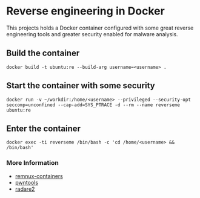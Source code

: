 # Reverse engineering in Docker
This projects holds a Docker container configured with some great reverse engineering tools and greater security enabled for malware analysis.
## Build the container
```
docker build -t ubuntu:re --build-arg username=<username> .
```
## Start the container with some security
```
docker run -v ~/workdir:/home/<username> --privileged --security-opt seccomp=unconfined --cap-add=SYS_PTRACE -d --rm --name reverseme ubuntu:re
```
## Enter the container
```
docker exec -ti reverseme /bin/bash -c 'cd /home/<username> && /bin/bash'
```
### More Information
- [remnux-containers](https://docs.remnux.org/run-tools-in-containers/remnux-containers)
- [pwntools](https://github.com/Gallopsled/pwntools)
- [radare2](https://github.com/radareorg/radare2)
